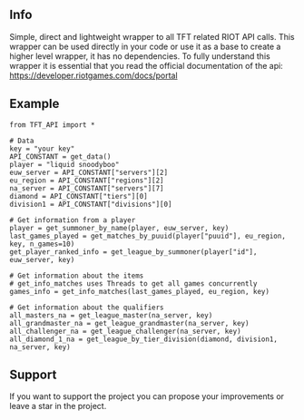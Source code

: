 Info
---------------------------
Simple, direct and lightweight wrapper to all TFT related RIOT API calls.
This wrapper can be used directly in your code or use it as a base to create a higher level wrapper, it has no dependencies.
To fully understand this wrapper it is essential that you read the official documentation of the api: https://developer.riotgames.com/docs/portal


Example
---------------------------

    from TFT_API import *

    # Data
    key = "your key"
    API_CONSTANT = get_data()
    player = "liquid snoodyboo"
    euw_server = API_CONSTANT["servers"][2]
    eu_region = API_CONSTANT["regions"][2]
    na_server = API_CONSTANT["servers"][7]
    diamond = API_CONSTANT["tiers"][0]
    division1 = API_CONSTANT["divisions"][0]

    # Get information from a player
    player = get_summoner_by_name(player, euw_server, key)
    last_games_played = get_matches_by_puuid(player["puuid"], eu_region, key, n_games=10)
    get_player_ranked_info = get_league_by_summoner(player["id"], euw_server, key)

    # Get information about the items
    # get_info_matches uses Threads to get all games concurrently
    games_info = get_info_matches(last_games_played, eu_region, key)

    # Get information about the qualifiers
    all_masters_na = get_league_master(na_server, key)
    all_grandmaster_na = get_league_grandmaster(na_server, key)
    all_challenger_na = get_league_challenger(na_server, key)
    all_diamond_1_na = get_league_by_tier_division(diamond, division1, na_server, key)


Support
---------------------------
If you want to support the project you can propose your improvements or leave a star in the project.

